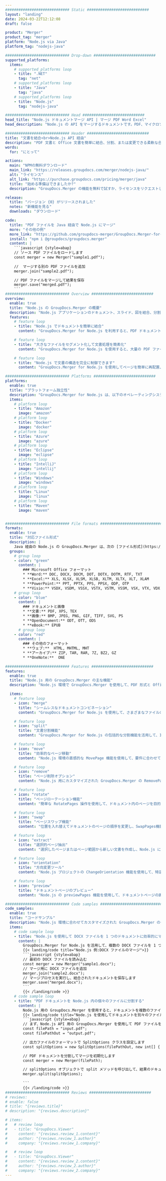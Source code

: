 ```yaml
---
############################# Static ############################
layout: "landing"
date: 2024-03-22T12:12:08
draft: false

product: "Merger"
product_tag: "merger"
platform: "Node.js via Java"
platform_tag: "nodejs-java"

############################# Drop-down ############################
supported_platforms:
  items:
    # supported_platforms loop
    - title: ".NET"
      tag: "net"
    # supported_platforms loop
    - title: "Java"
      tag: "java"
    # supported_platforms loop
    - title: "Node.js"
      tag: "nodejs-java"

############################# Head ############################
head_title: "Node.js ドキュメントマージ API | マージ PDF Word Excel"
head_description: "Node.js の API をマージするドキュメントです。PDF、マイクロソフト Word、Excel、プレゼンテーション、Visio、XPS、EPUB 形式のページの結合、分割、入れ替え、並べ替え、および削除を行います。"

############################# Header ############################
title: "文書を結合<br>Node.js API 経由"
description: "PDF 文書と Office 文書を簡単に結合、分割、または変更できる柔軟な合併API"
words:
  for: "にとって"

actions:
  main: "NPMの無料ダウンロード"
  main_link: "https://releases.groupdocs.com/merger/nodejs-java/"
  alt: "ライセンス"
  alt_link: "https://purchase.groupdocs.com/pricing/merger/java"
  title: "始める準備はできましたか?"
  description: "GroupDocs.Merger の機能を無料で試すか、ライセンスをリクエストしてください"

release:
  title: "バージョン {0} がリリースされました"
  notes: "新機能を見る"
  downloads: "ダウンロード"

code:
  title: "PDF ファイルを Java 経由で Node.js にマージ"
  more: "その他の例"
  more_link: "https://github.com/groupdocs-merger/GroupDocs.Merger-for-Node.js-via-Java"
  install: "npm i @groupdocs/groupdocs.merger"
  content: |
    ```javascript {style=abap}   
    // ソース PDF ファイルをロードします
    const merger = new Merger("sample1.pdf");
    
    //  マージする別の PDF ファイルを追加
    merger.join("sample2.pdf");

    // PDF ファイルをマージして結果を保存
    merger.save("merged.pdf");
    ```
############################# Overview ############################
overview:
  enable: true
  title: "Node.js の GroupDocs.Merger の概要"
  description: "Node.js アプリケーションのドキュメント、スライド、図を結合、分割、再配置、調整するための包括的な API。"
  features:
    # feature loop
    - title: "Node.js でドキュメントを簡単に結合"
      content: "GroupDocs.Merger for Node.js を利用すると、PDF ドキュメントと Office ドキュメントを簡単に統合ファイルにまとめることができます。このライブラリは幅広い形式のサポートを拡張し、異なるファイルタイプのスムーズな統合と結合を可能にし、Node.js アプリケーションのドキュメント管理プロセスを強化します。"

    # feature loop
    - title: "大きなファイルをセグメント化して文書処理を簡素化"
      content: "GroupDocs.Merger for Node.js を使用すると、大量の PDF ファイルまたは Office ファイルをより管理しやすい部分に簡単に分割できます。特定のページ、範囲、または個々のページの抽出に基づいて文書を分割することで文書をカスタマイズできるため、文書ワークフローの整理と効率が向上します。"

    # feature loop
    - title: "Node.js で文書の構造を完全に制御できます"
      content: "GroupDocs.Merger for Node.js を使用してページを簡単に再配置、交換、または破棄することで、文書のレイアウトを再定義できます。独自のニーズに合わせて文書を調整できるため、カスタムファイル構成を他に類を見ない柔軟性が得られます。"

############################# Platforms ############################
platforms:
  enable: true
  title: "プラットフォーム独立性"
  description: "GroupDocs.Merger for Node.js は、以下のオペレーティングシステム、フレームワーク、およびパッケージマネージャーをサポートしています"
  items:
    # platform loop
    - title: "Amazon"
      image: "amazon"
    # platform loop
    - title: "Docker"
      image: "docker"
    # platform loop
    - title: "Azure"
      image: "azure"
    # platform loop
    - title: "Eclipse"
      image: "eclipse"
    # platform loop
    - title: "IntelliJ"
      image: "intellij"
    # platform loop
    - title: "Windows"
      image: "windows"
    # platform loop
    - title: "Linux"
      image: "linux"
    # platform loop
    - title: "Maven"
      image: "maven"


############################# File formats ############################
formats:
  enable: true
  title: "対応ファイル形式"
  description: |
    Java 経由の Node.js の GroupDocs.Merger は、次の [ファイル形式](https://docs.groupdocs.com/merger/nodejs-java/supported-document-formats/) での操作をサポートします。
  groups:
    # group loop
    - color: "green"
      content: |
        ### Microsoft Office フォーマット
        * **Word:** DOC, DOCX, DOCM, DOT, DOTX, DOTM, RTF, TXT
        * **Excel:** XLS, XLSX, XLSM, XLSB, XLTM, XLTX, XLT, XLAM
        * **PowerPoint:** PPT, PPTX, PPS, PPSX, ODP, OTP
        * **Visio:** VSDX, VSDM, VSSX, VSTX, VSTM, VSSM, VSX, VTX, VDX
    # group loop
    - color: "blue"
      content: |
        ### ドキュメントと画像
        * **文書:** PDF, XPS, TEX
        * **画像:** BMP, JPEG, PNG, GIF, TIFF, SVG, PS
        * **OpenDocument:** ODT, OTT, ODS
        * **eBook:** EPUB
      # group loop
    - color: "red"
      content: |
        ### その他のフォーマット
        * **ウェブ:**  HTML, MHTML, MHT
        * **アーカイブ:** ZIP, TAR, RAR, 7Z, BZ2, GZ
        * **OneNote:**  ONE

############################# Features ############################
features:
  enable: true
  title: "Node.js 用の GroupDocs.Merger の主な機能"
  description: "Node.js 環境で GroupDocs.Merger を使用して、PDF 形式と Office 形式のドキュメントを効率的にマージ、分割、操作できます。"

  items:
    # feature loop
    - icon: "merge"
      title: "シームレスなドキュメントコンビネーション"
      content: "GroupDocs.Merger for Node.js を使用して、さまざまなファイルの特定のページまたは範囲を組み合わせることにより、複数の文書を 1 つに簡単に結合できます。"

    # feature loop
    - icon: "split"
      title: "文書分割機能"
      content: "GroupDocs.Merger for Node.js の包括的な分割機能を活用して、1 つの文書を複数の小さなファイルに分割し、管理と整理を容易にします。"

    # feature loop
    - icon: "move"
      title: "効率的なページ移動"
      content: "Node.js 環境の直感的な MovePage 機能を使用して、要件に合わせてドキュメント内のページを再配置できます。"

    # feature loop
    - icon: "remove"
      title: "ページ削除オプション"
      content: "Node.js 用にカスタマイズされた GroupDocs.Merger の RemovePages 機能を使用すると、不要なページや特定のページ番号を簡単に削除できます。"

    # feature loop
    - icon: "rotate"
      title: "ページローテーション機能"
      content: "簡単な RotatePages 操作を使用して、ドキュメント内のページを目的の向き（90 度、180 度、または 270 度）に回転できます。"

    # feature loop
    - icon: "swap"
      title: "ページスワップ機能"
      content: "位置を入れ替えてドキュメントのページの順序を変更し、SwapPages機能を使用して再編成されたドキュメントを作成します。"

    # feature loop
    - icon: "extract"
      title: "選択的ページ抽出"
      content: "選択したページまたはページ範囲から新しい文書を作成し、Node.js に GroupDocs.Merger を使用して必要なコンテンツのみを抽出します。"

    # feature loop
    - icon: "orientation"
      title: "方向変更ツール"
      content: "Node.js プロジェクトの ChangeOrientation 機能を使用して、特定のページまたはすべてのページの向きを縦向きから横向きに、またはその逆に変更できます。"

    # feature loop
    - icon: "preview"
      title: "ドキュメントページのプレビュー"
      content: "Node.js の previewPages 機能を使用して、ドキュメントページの画像プレビューを生成して、コンテンツとレイアウトをよりよく理解できるようにします。"

############################# Code samples ############################
code_samples:
  enable: true
  title: "コードサンプル"
  description: "Node.js 環境に合わせてカスタマイズされた GroupDocs.Merger の一般的なユースケースをご覧ください。これらの例は、Node.js 用の GroupDocs.Merger を使用してドキュメントをマージすることの効率と容易さを示しています。"
  items:
    # code sample loop
    - title: "Node.js を使用して DOCX ファイルを 1 つのドキュメントに効率的にマージ"
      content: |
        GroupDocs.Merger for Node.js を活用して、複数の DOCX ファイルを 1 つの包括的なドキュメントにシームレスにマージできます。当社の [Merge Word Documents](https://docs.groupdocs.com/merger/nodejs-java/merge/word/) 機能を利用してファイルを効率的に結合し、ドキュメント管理と生産性を向上させましょう。 以下に、ドキュメント統合プロセスのガイドとなる Node.js コードスニペットを示します。
        {{< landing/code title="Node.js 例:DOCX ファイルのマージ">}}
        ```javascript {style=abap}   
        // 最初の DOCX ファイルを読み込む
        const merger = new Merger("sample1.docx");
        // マージ用に DOCX ファイルを追加
        merger.join("sample2.docx");
        // マージプロセスを実行し、結合されたドキュメントを保存します
        merger.save("merged.docx");
        ```
        {{< /landing/code >}}
    # code sample loop
    - title: "PDF ドキュメントを Node.js 内の個々のファイルに分割する"
      content: |
        Node.js 用の GroupDocs.Merger を使用すると、ドキュメントを複数のファイルに分割するのが簡単になります。当社の [文書分割](https://docs.groupdocs.com/merger/nodejs-java/split-document/) 機能を使用すると、PDF 個のサイズの大きい文書から特定のセクションを効率的に管理および抽出できるため、文書処理がより効果的になります。 この機能は、ページ範囲、開始/終了ページ、奇数/偶数ページ番号などの条件による文書の分割をサポートします。
        {{< landing/code title="Node.js を使用してドキュメントを別々のファイルに分割する方法">}}
        ```javascript {style=abap}   
        // まず、Node.js API 用の GroupDocs.Merger を使用して PDF ファイルを分割します
        const filePath = "input.pdf";
        const filePathOut = "output.pdf";

        // 出力ファイルのフォーマットで SplitOptions クラスを設定します
        const splitOptions = new SplitOptions(filePathOut, new int[] { 3, 6, 8 });

        // PDF ドキュメントを分割してマージを初期化します
        const merger = new Merger(filePath);

        // splitOptions オブジェクトで split メソッドを呼び出して、結果のドキュメントを取得します。
        merger.split(splitOptions);
  
        ```
        {{< /landing/code >}}
############################# Reviews ############################
# reviews:
# enable: false
# title: "{reviews.title}"
# description: "{reviews.description}"

# items:
#   # review loop
#   - title: "GroupDocs.Viewer"
#     content: "{reviews.review_1.content}"
#     author: "{reviews.review_1.author}"
#     company: "{reviews.review_1.company}"

#   # review loop
#   - title: "GroupDocs.Viewer"
#     content: "{reviews.review_2.content}"
#     author: "{reviews.review_2.author}"
#     company: "{reviews.review_2.company}"
---
```

